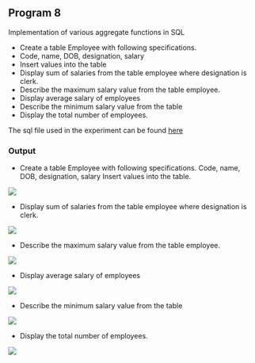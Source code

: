 ##  Program 8

Implementation of various aggregate functions in SQL

- Create a table Employee with following specifications.
- Code, name, DOB, designation, salary
- Insert values into the table
- Display sum of salaries from the table employee where designation is clerk.
- Describe the maximum salary value from the table employee.
- Display average salary of employees
- Describe the minimum salary value from the table
- Display the total number of employees.

The sql file used in the experiment can be found [here](program8.sql)

### Output

- Create a table Employee with following specifications. Code, name, DOB, designation, salary Insert values into the table.

![](image1.jpg)

- Display sum of salaries from the table employee where designation is clerk.

![](image2.jpg)

- Describe the maximum salary value from the table employee.

![](image3.jpg)

- Display average salary of employees

![](image4.jpg)

- Describe the minimum salary value from the table

![](image5.jpg)

- Display the total number of employees.

![](image6.jpg)
